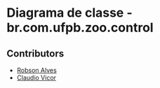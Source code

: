 # Diagrama de classe - br.com.ufpb.zoo.control

## Contributors

* [Robson Alves](https://github.com/robsonalvz)
* [Claudio Vicor](https://github.com/ClaudioVic)
